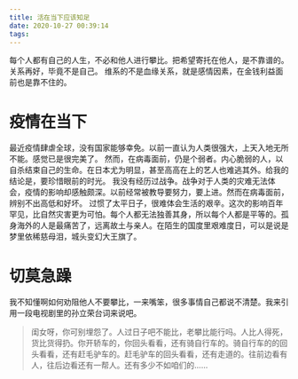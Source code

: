 ```yaml
---
title: 活在当下应该知足
date: 2020-10-27 00:39:14
tags:
---
```


每个人都有自己的人生，不必和他人进行攀比。把希望寄托在他人，是不靠谱的。关系再好，毕竟不是自己。
维系的不是血缘关系，就是感情因素，在金钱利益面前也是靠不住的。
<!--more-->
# 疫情在当下
最近疫情肆虐全球，没有国家能够幸免。以前一直认为人类很强大，上天入地无所不能。感觉已是很完美了。
然而，在病毒面前，仍是个弱者。内心脆弱的人，以自杀结束自己的生命。在日本尤为明显，甚至高高在上的艺人也难逃其外。给我的结论是，要珍惜眼前的时光。
我没有经历过战争。战争对于人类的灾难无法体会，疫情的影响却感触颇深。以前经常被教导要努力，要上进。然而在病毒面前，辨别不出高低和好坏。
过惯了太平日子，很难体会生活的艰辛。这次的影响百年罕见，比自然灾害更为可怕。每个人都无法独善其身，所以每个人都是平等的。孤身海外的人是最痛苦了，远离故土与亲人。在陌生的国度里艰难度日，可以是说是梦里依稀慈母泪，城头变幻大王旗了。
# 切莫急躁
我不知懂啊如何劝阻他人不要攀比，一来嘴笨，很多事情自己都说不清楚。我来引用一段电视剧里的孙立荣台词来说吧。
> 闺女呀，你可别埋怨了。人过日子吧不能比，老攀比能行吗。人比人得死，货比货得扔。你开轿车的，你回头看看，还有骑自行车的。骑自行车的的回头看看，还有赶毛驴车的。赶毛驴车的回头看看，还有走道的。往前边看有人，往后边看还有一帮人。还有多少不如咱们的......

